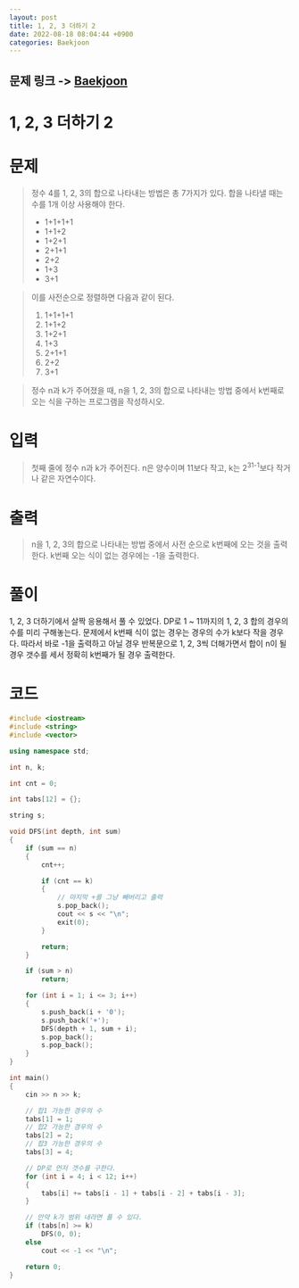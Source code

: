 ```yaml
---
layout: post
title: 1, 2, 3 더하기 2
date: 2022-08-18 08:04:44 +0900
categories: Baekjoon
---
```


## 문제 링크 -> [Baekjoon](https://www.acmicpc.net/problem/12101)
# 1, 2, 3 더하기 2

# 문제
> 정수 4를 1, 2, 3의 합으로 나타내는 방법은 총 7가지가 있다. 합을 나타낼 때는 수를 1개 이상 사용해야 한다.
> - 1+1+1+1
> - 1+1+2
> - 1+2+1
> - 2+1+1
> - 2+2
> - 1+3
> - 3+1

> 이를 사전순으로 정렬하면 다음과 같이 된다.
> 1. 1+1+1+1
> 2. 1+1+2
> 3. 1+2+1
> 4. 1+3
> 5. 2+1+1
> 6. 2+2
> 7. 3+1

> 정수 n과 k가 주어졌을 때, n을 1, 2, 3의 합으로 나타내는 방법 중에서 k번째로 오는 식을 구하는 프로그램을 작성하시오.

# 입력
> 첫째 줄에 정수 n과 k가 주어진다. n은 양수이며 11보다 작고, k는 2<sup>31-1</sup>보다 작거나 같은 자연수이다.

# 출력
> n을 1, 2, 3의 합으로 나타내는 방법 중에서 사전 순으로 k번째에 오는 것을 출력한다. k번째 오는 식이 없는 경우에는 -1을 출력한다.

# 풀이
1, 2, 3 더하기에서 살짝 응용해서 풀 수 있었다. DP로 1 ~ 11까지의 1, 2, 3 합의 경우의 수를 미리 구해놓는다. 문제에서 k번째 식이 없는 경우는 경우의 수가 k보다 작을 경우다. 따라서 바로 -1을 출력하고 아닐 경우 반복문으로 1, 2, 3씩 더해가면서 합이 n이 될 경우 갯수를 세서 정확히 k번째가 될 경우 출력한다.

# 코드
```c++
#include <iostream>
#include <string>
#include <vector>

using namespace std;

int n, k;

int cnt = 0;

int tabs[12] = {};

string s;

void DFS(int depth, int sum)
{
	if (sum == n)
	{
		cnt++;

		if (cnt == k)
		{
            // 마지막 +를 그냥 빼버리고 출력
			s.pop_back();
			cout << s << "\n";
			exit(0);
		}

		return;
	}

	if (sum > n)
		return;

	for (int i = 1; i <= 3; i++)
	{
		s.push_back(i + '0');
		s.push_back('+');
		DFS(depth + 1, sum + i);
		s.pop_back();
		s.pop_back();
	}
}

int main()
{
	cin >> n >> k;

    // 합1 가능한 경우의 수
	tabs[1] = 1;
    // 합2 가능한 경우의 수
	tabs[2] = 2;
    // 합3 가능한 경우의 수
	tabs[3] = 4;

    // DP로 먼저 갯수를 구한다.
	for (int i = 4; i < 12; i++)
	{
		tabs[i] += tabs[i - 1] + tabs[i - 2] + tabs[i - 3];
	}

    // 만약 k가 범위 내라면 풀 수 있다.
	if (tabs[n] >= k)
		DFS(0, 0);
	else
		cout << -1 << "\n";

	return 0;
}
```